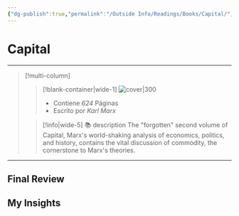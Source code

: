 ```yaml
---
{"dg-publish":true,"permalink":"/Outside Info/Readings/Books/Capital/","title":"Capital","updated":"2023-11-20T19:34:27.967-05:00"}
---
```



# Capital
- - -
> [!multi-column]
> 
> > [!blank-container|wide-1]
> >  ![cover|300](http://books.google.com/books/content?id=VunkXwkCtJUC&printsec=frontcover&img=1&zoom=1&edge=curl&source=gbs_api)
> >- Contiene *624* Páginas
> >- Escrito por *Karl Marx*
> 
> > [!info|wide-5] 📚 description
> > The "forgotten" second volume of Capital, Marx's world-shaking analysis of economics, politics, and history, contains the vital discussion of commodity, the cornerstone to Marx's theories.
> 

- - -

## Final Review

## My Insights